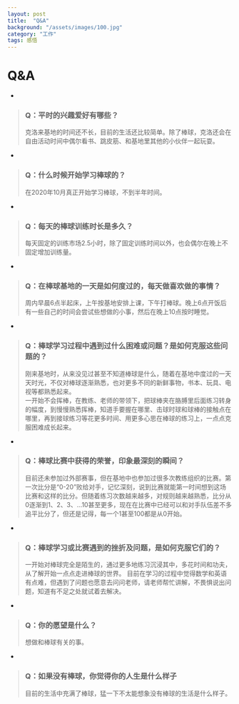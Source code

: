 ```yaml
---
layout: post
title:  "Q&A"
background: "/assets/images/100.jpg"
category: "工作"
tags: 感悟
---
```

# Q&A
*
> ### Q：平时的兴趣爱好有哪些？  
> 克洛来基地的时间还不长，目前的生活还比较简单。除了棒球，克洛还会在自由活动时间中偶尔看书、跳皮筋、和基地里其他的小伙伴一起玩耍。
*
> ### Q：什么时候开始学习棒球的？  
> 在2020年10月真正开始学习棒球，不到半年时间。  
*
> ### Q：每天的棒球训练时长是多久？  
> 每天固定的训练市场2.5小时，除了固定训练时间以外，也会偶尔在晚上不固定增加训练量。
*
> ### Q：在棒球基地的一天是如何度过的，每天做喜欢做的事情？  
> 周内早晨6点半起床，上午按基地安排上课，下午打棒球。晚上6点开饭后有一些自己的时间会尝试些想做的小事，然后在晚上10点按时睡觉。
*
> ### Q：棒球学习过程中遇到过什么困难或问题？是如何克服这些问题的？  
> 刚来基地时，从来没见过甚至不知道棒球是什么，随着在基地中度过的一天天时光，不仅对棒球逐渐熟悉，也对更多不同的新鲜事物，书本、玩具、电视等都熟悉起来。  
一开始不会挥棒，在教练、老师的带领下，把球棒夹在胳膊里后面练习转身的幅度，到慢慢熟悉挥棒，知道手要握在哪里、击球时球和球棒的接触点在哪里，再到接球练习等花更多时间、用更多心思在棒球的练习上，一点点克服困难成长起来。
*
> ### Q：棒球比赛中获得的荣誉，印象最深刻的瞬间？  
> 目前还未参加过外部赛事，但在基地中也参加过很多次教练组织的比赛。第一次比分是“0-20”败给对手，记忆深刻，说到比赛就能第一时间想到这场比赛和这样的比分。但随着练习次数越来越多，对规则越来越熟悉，比分从0逐渐到1、2、3、...10甚至更多，现在在比赛中已经可以和对手队伍差不多追平比分了，但还是记得，每一个1甚至100都是从0开始。
*
> ### Q：棒球学习或比赛遇到的挫折及问题，是如何克服它们的？  
> 一开始对棒球完全是陌生的，通过更多地练习沉浸其中，多花时间和功夫，从了解开始一点点走进棒球的世界。
目前在学习的过程中觉得数学和英语有点难，但遇到了问题也愿意去问问老师，请老师帮忙讲解，不畏惧说出问题，知道有不足之处就试着去解决。
*
> ### Q：你的愿望是什么？  
> 想做和棒球有关的事。
*
> ### Q：如果没有棒球，你觉得你的人生是什么样子  
> 目前的生活中充满了棒球，猛一下不太能想象没有棒球的生活是什么样子。